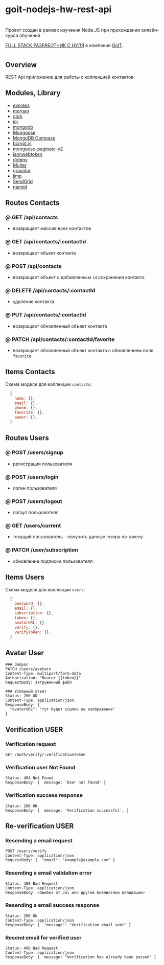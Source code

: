 # goit-nodejs-hw-rest-api

#

Проект создан в рамках изучения Node.JS при прохождении онлайн-курса обучения

[FULL STACK РАЗРАБОТЧИК С НУЛЯ](https://goit.ua/fullstackonline/#) в компании [GoIT](https://goit.ua).

#

## Overview

REST Api приложение для работы с коллекцией контактов

## Modules, Library

- [express](https://www.npmjs.com/package/express)
- [morgan](https://www.npmjs.com/package/morgan)
- [cors](https://www.npmjs.com/package/cors)
- [joi](https://github.com/sideway/joi)
- [mongodb](https://www.npmjs.com/package/mongodb)
- [Mongoose](https://mongoosejs.com/)
- [MongoDB Compass](https://www.mongodb.com/products/compass)
- [bcrypt.js](https://www.npmjs.com/package/bcryptjs)
- [mongoose-paginate-v2](https://www.npmjs.com/package/mongoose-paginate-v2)
- [jsonwebtoken](https://www.npmjs.com/package/jsonwebtoken)
- [dotenv](https://www.npmjs.com/package/dotenv)
- [Multer](https://github.com/expressjs/multer)
- [gravatar](https://www.npmjs.com/package/gravatar)
- [jimp](https://www.npmjs.com/package/jimp)
- [SendGrid](https://sendgrid.com/)
- [nanoid](https://www.npmjs.com/package/nanoid)

## Routes Contacts

### @ GET /api/contacts

- возвращает массив всех контактов

### @ GET /api/contacts/:contactId

- возвращает обьект контакта

### @ POST /api/contacts

- возвращает объект с добавленным `id` сохранения контакта

### @ DELETE /api/contacts/:contactId

- удаление контакта

### @ PUT /api/contacts/:contactId

- возвращает обновленный объект контакта

### @ PATCH /api/contacts/:contactId/favorite

- возвращает обновленный объект контакта c обновлением поля `favorite`

## Items Contacts

Схема модели для коллекции `contacts`:

```js
  {
    name: {},
    email: {},
    phone: {},
    favorite: {},
    owner: {},
  }
```

## Routes Users

### @ POST /users/signup

- регистрация пользователя

### @ POST /users/login

- логин пользователя

### @ POST /users/logout

- логаут пользователя

### @ GET /users/current

- текущий пользователь - получить данные юзера по токену

### @ PATCH /user/subscription

- обновление подписки пользователя

## Items Users

Схема модели для коллекции `users`:

```js
  {
    password: {},
    email: {},
    subscription: {},
    token: {},
    avatarURL: {},
    verify: {},
    verifyToken: {},
  }
```

## Avatar User

```shell
### Запрос
PATCH /users/avatars
Content-Type: multipart/form-data
Authorization: "Bearer {{token}}"
RequestBody: загруженный файл

### Успешный ответ
Status: 200 OK
Content-Type: application/json
ResponseBody: {
  "avatarURL": "тут будет ссылка на изображение"
}
```

## Verification USER

### Verification request

```shell
GET /auth/verify/:verificationToken
```

### Verification user Not Found

```shell
Status: 404 Not Found
ResponseBody: {  message: 'User not found' }
```

### Verification success response

```shell
Status: 200 OK
ResponseBody: {  message: 'Verification successful', }
```

## Re-verification USER

### Resending a email request

```shell
POST /users/verify
Content-Type: application/json
RequestBody: {  "email": "example@example.com" }
```

### Resending a email validation error

```shell
Status: 400 Bad Request
Content-Type: application/json
ResponseBody: <Ошибка от Joi или другой библиотеки валидации>
```

### Resending a email success response

```shell
Status: 200 Ok
Content-Type: application/json
ResponseBody: {  "message": "Verification email sent" }
```

### Resend email for verified user

```shell
Status: 400 Bad Request
Content-Type: application/json
ResponseBody: {  message: "Verification has already been passed" }
```